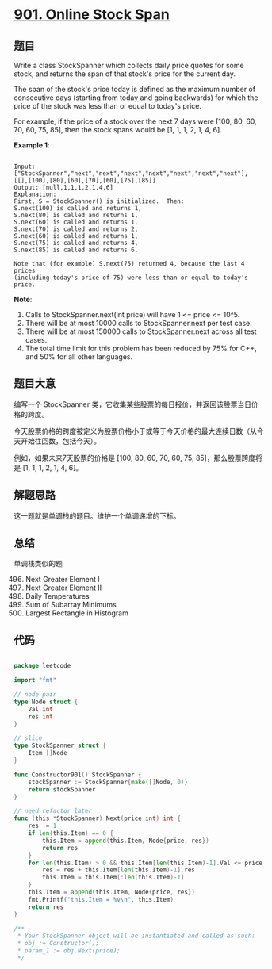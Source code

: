 # [901. Online Stock Span](https://leetcode.com/problems/online-stock-span/)

## 题目

Write a class StockSpanner which collects daily price quotes for some stock, and returns the span of that stock's price for the current day.

The span of the stock's price today is defined as the maximum number of consecutive days (starting from today and going backwards) for which the price of the stock was less than or equal to today's price.

For example, if the price of a stock over the next 7 days were [100, 80, 60, 70, 60, 75, 85], then the stock spans would be [1, 1, 1, 2, 1, 4, 6].

 

**Example 1**:

```

Input: ["StockSpanner","next","next","next","next","next","next","next"], [[],[100],[80],[60],[70],[60],[75],[85]]
Output: [null,1,1,1,2,1,4,6]
Explanation: 
First, S = StockSpanner() is initialized.  Then:
S.next(100) is called and returns 1,
S.next(80) is called and returns 1,
S.next(60) is called and returns 1,
S.next(70) is called and returns 2,
S.next(60) is called and returns 1,
S.next(75) is called and returns 4,
S.next(85) is called and returns 6.

Note that (for example) S.next(75) returned 4, because the last 4 prices
(including today's price of 75) were less than or equal to today's price.

```

**Note**:

1. Calls to StockSpanner.next(int price) will have 1 <= price <= 10^5.
2. There will be at most 10000 calls to StockSpanner.next per test case.
3. There will be at most 150000 calls to StockSpanner.next across all test cases.
4. The total time limit for this problem has been reduced by 75% for C++, and 50% for all other languages.

## 题目大意

编写一个 StockSpanner 类，它收集某些股票的每日报价，并返回该股票当日价格的跨度。

今天股票价格的跨度被定义为股票价格小于或等于今天价格的最大连续日数（从今天开始往回数，包括今天）。

例如，如果未来7天股票的价格是 [100, 80, 60, 70, 60, 75, 85]，那么股票跨度将是 [1, 1, 1, 2, 1, 4, 6]。



## 解题思路

这一题就是单调栈的题目。维护一个单调递增的下标。

## 总结

单调栈类似的题

496. Next Greater Element I
497. Next Greater Element II
498. Daily Temperatures
499. Sum of Subarray Minimums
500. Largest Rectangle in Histogram

## 代码

```go

package leetcode

import "fmt"

// node pair
type Node struct {
	Val int
	res int
}

// slice
type StockSpanner struct {
	Item []Node
}

func Constructor901() StockSpanner {
	stockSpanner := StockSpanner{make([]Node, 0)}
	return stockSpanner
}

// need refactor later
func (this *StockSpanner) Next(price int) int {
	res := 1
	if len(this.Item) == 0 {
		this.Item = append(this.Item, Node{price, res})
		return res
	}
	for len(this.Item) > 0 && this.Item[len(this.Item)-1].Val <= price {
		res = res + this.Item[len(this.Item)-1].res
		this.Item = this.Item[:len(this.Item)-1]
	}
	this.Item = append(this.Item, Node{price, res})
	fmt.Printf("this.Item = %v\n", this.Item)
	return res
}

/**
 * Your StockSpanner object will be instantiated and called as such:
 * obj := Constructor();
 * param_1 := obj.Next(price);
 */

```